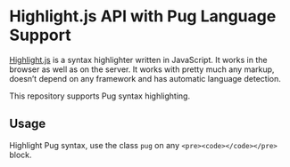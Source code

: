 # Highlight.js API with Pug Language Support

[Highlight.js](https://github.com/isagalaev/highlight.js/) is a syntax highlighter written in JavaScript. It works in
the browser as well as on the server. It works with pretty much any
markup, doesn’t depend on any framework and has automatic language
detection.

This repository supports Pug syntax highlighting.

## Usage

Highlight Pug syntax, use the class `pug` on any `<pre><code></code></pre>` block.
